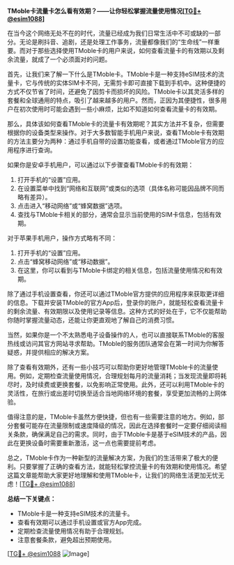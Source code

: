 **TMoble卡流量卡怎么看有效期？——让你轻松掌握流量使用情况[[TG💪+ @esim1088](https://t.me/s/esim1088)]**

在当今这个网络无处不在的时代，流量已经成为我们日常生活中不可或缺的一部分。无论是刷抖音、追剧，还是处理工作事务，流量都像我们的“生命线”一样重要。而对于那些选择使用TMoble卡的用户来说，如何查看流量卡的有效期以及剩余流量，就成了一个必须面对的问题。

首先，让我们来了解一下什么是TMoble卡。TMoble卡是一种支持eSIM技术的流量卡，它与传统的实体SIM卡不同，无需剪卡即可直接下载到手机中。这种便捷的方式不仅节省了时间，还避免了因剪卡而损坏的风险。TMoble卡以其灵活多样的套餐和全球通用的特点，吸引了越来越多的用户。然而，正因为其便捷性，很多用户在初次使用时可能会遇到一些小麻烦，比如不知道如何查看流量卡的有效期。

那么，具体该如何查看TMoble卡的流量卡有效期呢？其实方法并不复杂，但需要根据你的设备类型来操作。对于大多数智能手机用户来说，查看TMoble卡有效期的方法主要分为两种：通过手机自带的设置功能查看，或者通过TMoble官方的应用程序进行查询。

如果你是安卓手机用户，可以通过以下步骤查看TMoble卡的有效期：

1. 打开手机的“设置”应用。
2. 在设置菜单中找到“网络和互联网”或类似的选项（具体名称可能因品牌不同而略有差异）。
3. 点击进入“移动网络”或“蜂窝数据”选项。
4. 查找与TMoble卡相关的部分，通常会显示当前使用的SIM卡信息，包括有效期。

对于苹果手机用户，操作方式略有不同：

1. 打开手机的“设置”应用。
2. 点击“蜂窝移动网络”或“移动数据”。
3. 在这里，你可以看到与TMoble卡绑定的相关信息，包括流量使用情况和有效期。

除了通过手机设置查看，你还可以通过TMoble官方提供的应用程序来获取更详细的信息。下载并安装TMoble的官方App后，登录你的账户，就能轻松查看流量卡的剩余流量、有效期限以及使用记录等信息。这种方式的好处在于，它不仅能帮助你随时掌握流量动态，还能让你更直观地了解自己的消费习惯。

当然，如果你是一个不太熟悉电子设备操作的人，也可以直接联系TMoble的客服热线或访问其官方网站寻求帮助。TMoble的服务团队通常会在第一时间为你解答疑惑，并提供相应的解决方案。

除了查看有效期外，还有一些小技巧可以帮助你更好地管理TMoble卡的流量使用。例如，定期检查流量使用情况，合理规划每月的流量消耗；当发现流量即将耗尽时，及时续费或更换套餐，以免影响正常使用。此外，还可以利用TMoble卡的灵活性，在旅行或出差时切换至适合当地网络环境的套餐，享受更加流畅的上网体验。

值得注意的是，TMoble卡虽然方便快捷，但也有一些需要注意的地方。例如，部分套餐可能存在流量限制或速度降级的情况，因此在选择套餐时一定要仔细阅读相关条款，确保满足自己的需求。同时，由于TMoble卡是基于eSIM技术的产品，因此在更换设备时需要重新激活，这一点也需要提前考虑。

总之，TMoble卡作为一种新型的流量解决方案，为我们的生活带来了极大的便利。只要掌握了正确的查看方法，就能轻松掌控流量卡的有效期和使用情况。希望这篇文章能帮助大家更好地理解和使用TMoble卡，让我们的网络生活更加无忧无虑！[[TG💪+ @esim1088](https://t.me/s/esim1088)]

**总结一下关键点：**
- TMoble卡是一种支持eSIM技术的流量卡。
- 查看有效期可以通过手机设置或官方App完成。
- 定期检查流量使用情况有助于合理规划。
- 注意套餐条款，避免超出预期使用。

[[TG💪+ @esim1088](https://t.me/s/esim1088) ![Image](https://i.postimg.cc/4NQfJmqS/Snipaste-2025-05-13-00-14-12.png)]